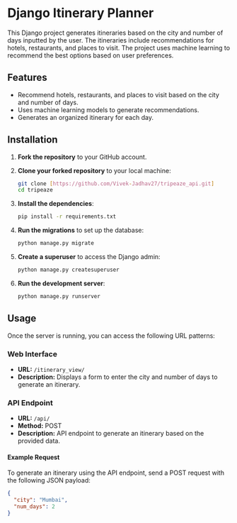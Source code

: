# Django Itinerary Planner

This Django project generates itineraries based on the city and number of days inputted by the user. The itineraries include recommendations for hotels, restaurants, and places to visit. The project uses machine learning to recommend the best options based on user preferences.

## Features

- Recommend hotels, restaurants, and places to visit based on the city and number of days.
- Uses machine learning models to generate recommendations.
- Generates an organized itinerary for each day.

## Installation

1. **Fork the repository** to your GitHub account.

2. **Clone your forked repository** to your local machine:

    ```sh
    git clone [https://github.com/Vivek-Jadhav27/tripeaze_api.git]
    cd tripeaze
    ```
3. **Install the dependencies**:

    ```sh
    pip install -r requirements.txt
    ```

4. **Run the migrations** to set up the database:

    ```sh
    python manage.py migrate
    ```

5. **Create a superuser** to access the Django admin:

    ```sh
    python manage.py createsuperuser
    ```

6. **Run the development server**:

    ```sh
    python manage.py runserver
    ```

## Usage

Once the server is running, you can access the following URL patterns:

### Web Interface

- **URL:** `/itinerary_view/`
- **Description:** Displays a form to enter the city and number of days to generate an itinerary.

### API Endpoint

- **URL:** `/api/`
- **Method:** POST
- **Description:** API endpoint to generate an itinerary based on the provided data.

#### Example Request

To generate an itinerary using the API endpoint, send a POST request with the following JSON payload:

```json
{
  "city": "Mumbai",
  "num_days": 2
}
